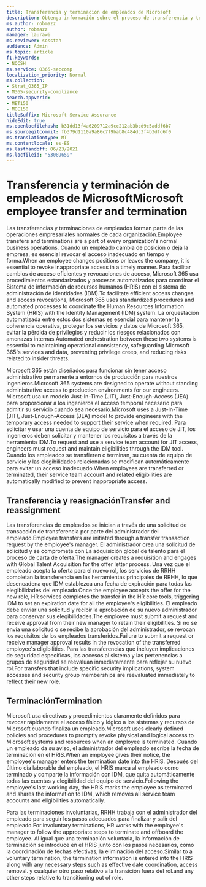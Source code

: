 ```yaml
---
title: Transferencia y terminación de empleados de Microsoft
description: Obtenga información sobre el proceso de transferencia y terminación de empleados de Microsoft en Microsoft 365
ms.author: robmazz
author: robmazz
manager: laurawi
ms.reviewer: sosstah
audience: Admin
ms.topic: article
f1.keywords:
- NOCSH
ms.service: O365-seccomp
localization_priority: Normal
ms.collection:
- Strat_O365_IP
- M365-security-compliance
search.appverid:
- MET150
- MOE150
titleSuffix: Microsoft Service Assurance
hideEdit: true
ms.openlocfilehash: b31dd13f4a6209712a9cc212ab3bcd9c5addf6b7
ms.sourcegitcommit: fb379d1110a9a86c7f9bab8c484dc3f4b3dfd6f0
ms.translationtype: MT
ms.contentlocale: es-ES
ms.lasthandoff: 06/23/2021
ms.locfileid: "53089659"
---
```

# <a name="microsoft-employee-transfer-and-termination"></a><span data-ttu-id="14f3c-103">Transferencia y terminación de empleados de Microsoft</span><span class="sxs-lookup"><span data-stu-id="14f3c-103">Microsoft employee transfer and termination</span></span>

<span data-ttu-id="14f3c-104">Las transferencias y terminaciones de empleados forman parte de las operaciones empresariales normales de cada organización.</span><span class="sxs-lookup"><span data-stu-id="14f3c-104">Employee transfers and terminations are a part of every organization's normal business operations.</span></span> <span data-ttu-id="14f3c-105">Cuando un empleado cambia de posición o deja la empresa, es esencial revocar el acceso inadecuado en tiempo y forma.</span><span class="sxs-lookup"><span data-stu-id="14f3c-105">When an employee changes positions or leaves the company, it is essential to revoke inappropriate access in a timely manner.</span></span> <span data-ttu-id="14f3c-106">Para facilitar cambios de acceso eficientes y revocaciones de acceso, Microsoft 365 usa procedimientos estandarizados y procesos automatizados para coordinar el Sistema de información de recursos humanos (HRIS) con el sistema de administración de identidades (IDM).</span><span class="sxs-lookup"><span data-stu-id="14f3c-106">To facilitate efficient access changes and access revocations, Microsoft 365 uses standardized procedures and automated processes to coordinate the Human Resources Information System (HRIS) with the Identity Management (IDM) system.</span></span> <span data-ttu-id="14f3c-107">La orquestación automatizada entre estos dos sistemas es esencial para mantener la coherencia operativa, proteger los servicios y datos de Microsoft 365, evitar la pérdida de privilegios y reducir los riesgos relacionados con amenazas internas.</span><span class="sxs-lookup"><span data-stu-id="14f3c-107">Automated orchestration between these two systems is essential to maintaining operational consistency, safeguarding Microsoft 365's services and data, preventing privilege creep, and reducing risks related to insider threats.</span></span>

<span data-ttu-id="14f3c-108">Microsoft 365 están diseñados para funcionar sin tener acceso administrativo permanente a entornos de producción para nuestros ingenieros.</span><span class="sxs-lookup"><span data-stu-id="14f3c-108">Microsoft 365 systems are designed to operate without standing administrative access to production environments for our engineers.</span></span> <span data-ttu-id="14f3c-109">Microsoft usa un modelo Just-In-Time (JIT), Just-Enough-Access (JEA) para proporcionar a los ingenieros el acceso temporal necesario para admitir su servicio cuando sea necesario.</span><span class="sxs-lookup"><span data-stu-id="14f3c-109">Microsoft uses a Just-In-Time (JIT), Just-Enough-Access (JEA) model to provide engineers with the temporary access needed to support their service when required.</span></span> <span data-ttu-id="14f3c-110">Para solicitar y usar una cuenta de equipo de servicio para el acceso de JIT, los ingenieros deben solicitar y mantener los requisitos a través de la herramienta IDM.</span><span class="sxs-lookup"><span data-stu-id="14f3c-110">To request and use a service team account for JIT access, engineers must request and maintain eligibilities through the IDM tool.</span></span> <span data-ttu-id="14f3c-111">Cuando los empleados se transfieren o terminan, su cuenta de equipo de servicio y las elegibilidades relacionadas se modifican automáticamente para evitar un acceso inadecuado.</span><span class="sxs-lookup"><span data-stu-id="14f3c-111">When employees are transferred or terminated, their service team account and related eligibilities are automatically modified to prevent inappropriate access.</span></span>

## <a name="transfer-and-reassignment"></a><span data-ttu-id="14f3c-112">Transferencia y reasignación</span><span class="sxs-lookup"><span data-stu-id="14f3c-112">Transfer and reassignment</span></span>

<span data-ttu-id="14f3c-113">Las transferencias de empleados se inician a través de una solicitud de transacción de transferencia por parte del administrador del empleado.</span><span class="sxs-lookup"><span data-stu-id="14f3c-113">Employee transfers are initiated through a transfer transaction request by the employee's manager.</span></span> <span data-ttu-id="14f3c-114">El administrador crea una solicitud de solicitud y se compromete con La adquisición global de talento para el proceso de carta de oferta.</span><span class="sxs-lookup"><span data-stu-id="14f3c-114">The manager creates a requisition and engages with Global Talent Acquisition for the offer letter process.</span></span> <span data-ttu-id="14f3c-115">Una vez que el empleado acepta la oferta para el nuevo rol, los servicios de RRHH completan la transferencia en las herramientas principales de RRHH, lo que desencadena que IDM establezca una fecha de expiración para todas las elegibilidades del empleado.</span><span class="sxs-lookup"><span data-stu-id="14f3c-115">Once the employee accepts the offer for the new role, HR services completes the transfer in the HR core tools, triggering IDM to set an expiration date for all the employee's eligibilities.</span></span> <span data-ttu-id="14f3c-116">El empleado debe enviar una solicitud y recibir la aprobación de su nuevo administrador para conservar sus elegibilidades.</span><span class="sxs-lookup"><span data-stu-id="14f3c-116">The employee must submit a request and receive approval from their new manager to retain their eligibilities.</span></span> <span data-ttu-id="14f3c-117">Si no se envía una solicitud o se recibe la aprobación del administrador, se revocan los requisitos de los empleados transferidos.</span><span class="sxs-lookup"><span data-stu-id="14f3c-117">Failure to submit a request or receive manager approval results in the revocation of the transferred employee's eligibilities.</span></span> <span data-ttu-id="14f3c-118">Para las transferencias que incluyen implicaciones de seguridad específicas, los accesos al sistema y las pertenencias a grupos de seguridad se reevaluan inmediatamente para reflejar su nuevo rol.</span><span class="sxs-lookup"><span data-stu-id="14f3c-118">For transfers that include specific security implications, system accesses and security group memberships are reevaluated immediately to reflect their new role.</span></span>

## <a name="termination"></a><span data-ttu-id="14f3c-119">Terminación</span><span class="sxs-lookup"><span data-stu-id="14f3c-119">Termination</span></span>

<span data-ttu-id="14f3c-120">Microsoft usa directivas y procedimientos claramente definidos para revocar rápidamente el acceso físico y lógico a los sistemas y recursos de Microsoft cuando finaliza un empleado.</span><span class="sxs-lookup"><span data-stu-id="14f3c-120">Microsoft uses clearly defined policies and procedures to promptly revoke physical and logical access to Microsoft systems and resources when an employee is terminated.</span></span> <span data-ttu-id="14f3c-121">Cuando un empleado da su aviso, el administrador del empleado escribe la fecha de terminación en el HRIS.</span><span class="sxs-lookup"><span data-stu-id="14f3c-121">When an employee gives their notice, the employee's manager enters the termination date into the HRIS.</span></span> <span data-ttu-id="14f3c-122">Después del último día laborable del empleado, el HRIS marca al empleado como terminado y comparte la información con IDM, que quita automáticamente todas las cuentas y elegibilidad del equipo de servicio.</span><span class="sxs-lookup"><span data-stu-id="14f3c-122">Following the employee's last working day, the HRIS marks the employee as terminated and shares the information to IDM, which removes all service team accounts and eligibilities automatically.</span></span>

<span data-ttu-id="14f3c-123">Para las terminaciones involuntarias, RRHH trabaja con el administrador del empleado para seguir los pasos adecuados para finalizar y salir del empleado.</span><span class="sxs-lookup"><span data-stu-id="14f3c-123">For involuntary terminations, HR works with the employee's manager to follow the appropriate steps to terminate and offboard the employee.</span></span> <span data-ttu-id="14f3c-124">Al igual que una terminación voluntaria, la información de terminación se introduce en el HRIS junto con los pasos necesarios, como la coordinación de fechas efectivas, la eliminación del acceso.</span><span class="sxs-lookup"><span data-stu-id="14f3c-124">Similar to a voluntary termination, the termination information is entered into the HRIS along with any necessary steps such as effective date coordination, access removal.</span></span> <span data-ttu-id="14f3c-125">y cualquier otro paso relativo a la transición fuera del rol.</span><span class="sxs-lookup"><span data-stu-id="14f3c-125">and any other steps relative to transitioning out of role.</span></span>
